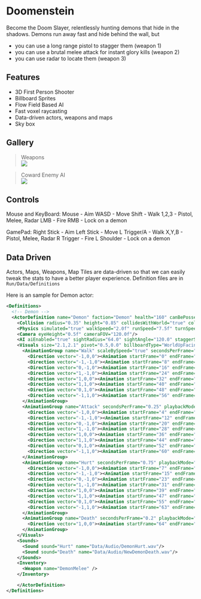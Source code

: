 # Doomenstein
Become the Doom Slayer, relentlessly hunting demons that hide in the shadows. 
Demons run away fast and hide behind the wall, but
- you can use a long range pistol to stagger them (weapon 1)
- you can use a brutal melee attack for instant glory kills (weapon 2)
- you can use radar to locate them (weapon 3)

## Features
- 3D First Person Shooter
- Billboard Sprites
- Flow Field Based AI
- Fast voxel raycasting
- Data-driven actors, weapons and maps
- Sky box

## Gallery
> Weapons   
> ![](Docs/weapon.gif)

> Coward Enemy AI  
> ![](Docs/ai.gif)

## Controls
Mouse and KeyBoard:
Mouse  - Aim
WASD   - Move
Shift  - Walk
1,2,3  - Pistol, Melee, Radar
LMB    - Fire
RMB    - Lock on a demon

GamePad:
Right Stick  - Aim
Left Stick   - Move
L Trigger/A  - Walk
X,Y,B        - Pistol, Melee, Radar
R Trigger    - Fire
L Shoulder   - Lock on a demon

## Data Driven
Actors, Maps, Weapons, Map Tiles are data-driven so that we can easily tweak the stats to have a better player experience.
Definition files are in `Run/Data/Definitions`

Here is an sample for Demon actor:
```xml
<Definitions>
  <!-- Demon -->
  <ActorDefinition name="Demon" faction="Demon" health="160" canBePossessed="true" corpseLifetime="1.15" visible="true">
    <Collision radius="0.35" height="0.85" collidesWithWorld="true" collidesWithActors="true"/>
    <Physics simulated="true" walkSpeed="2.0f" runSpeed="7.5f" turnSpeed="360.0f" drag="9.0f"/>
    <Camera eyeHeight="0.5f" cameraFOV="120.0f"/>
    <AI aiEnabled="true" sightRadius="64.0" sightAngle="120.0" staggerSeconds="3.0" staggerDamageThreshold="40.0"/>
    <Visuals size="2.1,2.1" pivot="0.5,0.0" billboardType="WorldUpFacing" renderLit="true" renderRounded="true" shader="Data/Shaders/Diffuse" spriteSheet="Data/Images/Actor_Pinky_8x9.png" cellCount="8,9">
      <AnimationGroup name="Walk" scaleBySpeed="true" secondsPerFrame="0.25" playbackMode="Loop">
        <Direction vector="-1,0,0"><Animation startFrame="0" endFrame="3"/></Direction>
        <Direction vector="-1,-1,0"><Animation startFrame="8" endFrame="11"/></Direction>
        <Direction vector="0,-1,0"><Animation startFrame="16" endFrame="19"/></Direction>
        <Direction vector="1,-1,0"><Animation startFrame="24" endFrame="27"/></Direction>
        <Direction vector="1,0,0"><Animation startFrame="32" endFrame="35"/></Direction>
        <Direction vector="1,1,0"><Animation startFrame="40" endFrame="43"/></Direction>
        <Direction vector="0,1,0"><Animation startFrame="48" endFrame="51"/></Direction>
        <Direction vector="-1,1,0"><Animation startFrame="56" endFrame="59"/></Direction>
      </AnimationGroup>
      <AnimationGroup name="Attack" secondsPerFrame="0.25" playbackMode="Once">
        <Direction vector="-1,0,0"><Animation startFrame="4" endFrame="6"/></Direction>
        <Direction vector="-1,-1,0"><Animation startFrame="12" endFrame="14"/></Direction>
        <Direction vector="0,-1,0"><Animation startFrame="20" endFrame="22"/></Direction>
        <Direction vector="1,-1,0"><Animation startFrame="28" endFrame="30"/></Direction>
        <Direction vector="1,0,0"><Animation startFrame="36" endFrame="38"/></Direction>
        <Direction vector="1,1,0"><Animation startFrame="44" endFrame="46"/></Direction>
        <Direction vector="0,1,0"><Animation startFrame="52" endFrame="54"/></Direction>
        <Direction vector="-1,1,0"><Animation startFrame="60" endFrame="62"/></Direction>
      </AnimationGroup>
      <AnimationGroup name="Hurt" secondsPerFrame="0.75" playbackMode="Once">
        <Direction vector="-1,0,0"><Animation startFrame="7" endFrame="7"/></Direction>
        <Direction vector="-1,-1,0"><Animation startFrame="15" endFrame="15"/></Direction>
        <Direction vector="0,-1,0"><Animation startFrame="23" endFrame="23"/></Direction>
        <Direction vector="1,-1,0"><Animation startFrame="31" endFrame="31"/></Direction>
        <Direction vector="1,0,0"><Animation startFrame="39" endFrame="39"/></Direction>
        <Direction vector="1,1,0"><Animation startFrame="47" endFrame="47"/></Direction>
        <Direction vector="0,1,0"><Animation startFrame="55" endFrame="55"/></Direction>
        <Direction vector="-1,1,0"><Animation startFrame="63" endFrame="63"/></Direction>
      </AnimationGroup>
      <AnimationGroup name="Death" secondsPerFrame="0.2" playbackMode="Once">
        <Direction vector="1,0,0"><Animation startFrame="64" endFrame="69"/></Direction>
      </AnimationGroup>
    </Visuals>
    <Sounds>
      <Sound sound="Hurt" name="Data/Audio/DemonHurt.wav"/>
      <Sound sound="Death" name="Data/Audio/NewDemonDeath.wav"/>
    </Sounds>
    <Inventory>
      <Weapon name="DemonMelee" />
    </Inventory>

    </ActorDefinition>
</Definitions>
```

